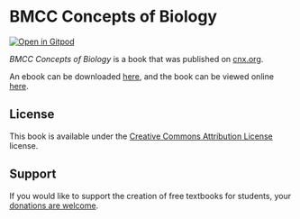 # BMCC Concepts of Biology

[![Open in Gitpod](https://gitpod.io/button/open-in-gitpod.svg)](https://gitpod.io/from-referrer/)

_BMCC Concepts of Biology_ is a book that was published on [cnx.org](https://cnx.org/).

An ebook can be downloaded [here](https://github.com/cnx-user-books/cnxbook-bmcc-concepts-of-biology/releases/latest), and the book can be viewed online [here](https://github.com/cnx-user-books/cnxbook-bmcc-concepts-of-biology/releases/latest).

## License
This book is available under the [Creative Commons Attribution License](./LICENSE) license.

## Support
If you would like to support the creation of free textbooks for students, your [donations are welcome](https://riceconnect.rice.edu/donation/support-openstax-banner).
